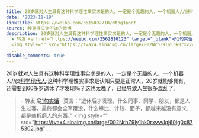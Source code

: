 ```yaml
---
title: 20岁就对人生具有这种科学理性事实求是的人，一定是个无趣的人，一个机器人//@科学现代人:这种科学理性实事求是认知只要是正常人，20岁就能够具有，还需要到60多...
date: '2023-11-19'
linkTitle: https://weibo.com/3515092710/Ntog3p6ct
source: 种豆得瓜谢不谦的微博
description: 20岁就对人生具有这种科学理性事实求是的人，一定是个无趣的人，一个机器人//<a href="https://weibo.com/n/%E7%A7%91%E5%AD%A6%E7%8E%B0%E4%BB%A3%E4%BA%BA">@科学现代人</a>:这种科学理性实事求是认知只要是正常人，20岁就能够具有，还需要到60多岁退休了才发现吗？这也太晚了，已经导致人生很多混乱了。<br><blockquote>
  - 转发 <a href="https://weibo.com/2562810123" target="_blank">@1句实话</a>: 莫言：“退休后才发现，什么同事、同学、朋友，都是人生过客，最终都会全军覆没，什么攀比、计较、面子，都越来越没有意义，都是些折磨人的东西。”
  <img style="" src="https://tvax4.sinaimg.cn/large/002NrhZ9ly1hk0rxvvvlqj60jg0c875302.jpg"
  ...
disable_comments: true
---
```

20岁就对人生具有这种科学理性事实求是的人，一定是个无趣的人，一个机器人//<a href="https://weibo.com/n/%E7%A7%91%E5%AD%A6%E7%8E%B0%E4%BB%A3%E4%BA%BA">@科学现代人</a>:这种科学理性实事求是认知只要是正常人，20岁就能够具有，还需要到60多岁退休了才发现吗？这也太晚了，已经导致人生很多混乱了。<br><blockquote> - 转发 <a href="https://weibo.com/2562810123" target="_blank">@1句实话</a>: 莫言：“退休后才发现，什么同事、同学、朋友，都是人生过客，最终都会全军覆没，什么攀比、计较、面子，都越来越没有意义，都是些折磨人的东西。” <img style="" src="https://tvax4.sinaimg.cn/large/002NrhZ9ly1hk0rxvvvlqj60jg0c875302.jpg" ...